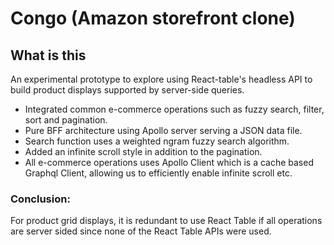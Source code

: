 # Congo (Amazon storefront clone)

## What is this

An experimental prototype to explore using React-table's headless API to build product displays supported by server-side queries.

- Integrated common e-commerce operations such as fuzzy search, filter, sort and pagination.
- Pure BFF architecture using Apollo server serving a JSON data file.
- Search function uses a weighted ngram fuzzy search algorithm.
- Added an infinite scroll style in addition to the pagination.
- All e-commerce operations uses Apollo Client which is a cache based Graphql Client, allowing us to efficiently enable infinite scroll etc.

### Conclusion:

For product grid displays, it is redundant to use React Table if all operations are server sided since none of the React Table APIs were used.
